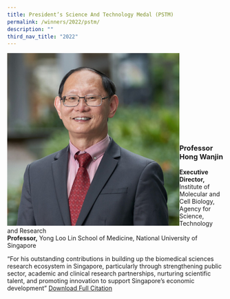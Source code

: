 ```yaml
---
title: President’s Science And Technology Medal (PSTM)
permalink: /winners/2022/pstm/
description: ""
third_nav_title: "2022"
---
```

<img src="/images/Winners/2022/pstm-prof-hong-wanjin.jpg" alt="Prof Hong Wanjin" style="width:400px" align="left"/><br/><br/><br/><br/><br/><br/><br/><br/><br/><br/><br/>
### **Professor Hong Wanjin**
<b>Executive Director,</b> Institute of Molecular and Cell Biology, Agency for Science, Technology and Research<br><b>Professor,</b> Yong Loo Lin School of Medicine, National University of Singapore  

“For his outstanding contributions in building up the biomedical sciences research ecosystem in Singapore, particularly through strengthening public sector, academic and clinical research partnerships, nurturing scientific talent, and promoting innovation to support Singapore’s economic development”
[Download Full Citation](/files/Winners/2022/2022-pstm-Professor%20Hong%20Wanjin.pdf)